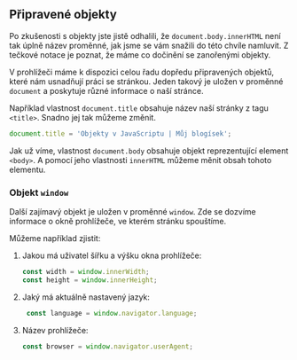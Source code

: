 ## Připravené objekty

Po zkušenosti s objekty jste jistě odhalili, že `document.body.innerHTML` není tak úplně název proměnné, jak jsme se vám snažili do této chvíle namluvit. Z tečkové notace je poznat, že máme co dočinění se zanořenými objekty. 

V prohlížeči máme k dispozici celou řadu dopředu připravených objektů, které nám usnadňují práci se stránkou. Jeden takový je uložen v proměnné `document` a poskytuje různé informace o naší stránce.

Například vlastnost `document.title` obsahuje název naší stránky z tagu `<title>`. Snadno jej tak můžeme změnit.

```js
document.title = 'Objekty v JavaScriptu | Můj blogísek';
```

Jak už víme, vlastnost `document.body` obsahuje objekt reprezentující element `<body>`. A pomocí jeho vlastnosti `innerHTML` můžeme měnit obsah tohoto elementu.

### Objekt `window`

Další zajímavý objekt je uložen v proměnné `window`. Zde se dozvíme informace o okně prohlížeče, ve kterém stránku spouštíme. 

Můžeme například zjistit:

1. Jakou má uživatel šířku a výšku okna prohlížeče:
   ```js
   const width = window.innerWidth;
   const height = window.innerHeight;
   ```
2. Jaký má aktuálně nastavený jazyk:
   ```js
    const language = window.navigator.language;
   ```
3. Název prohlížeče:
   ```js
   const browser = window.navigator.userAgent;
   ```

